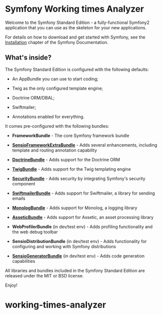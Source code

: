 Symfony Working times Analyzer
==============================

Welcome to the Symfony Standard Edition - a fully-functional Symfony2
application that you can use as the skeleton for your new applications.

For details on how to download and get started with Symfony, see the
[Installation][1] chapter of the Symfony Documentation.

What's inside?
--------------

The Symfony Standard Edition is configured with the following defaults:

  * An AppBundle you can use to start coding;

  * Twig as the only configured template engine;

  * Doctrine ORM/DBAL;

  * Swiftmailer;

  * Annotations enabled for everything.

It comes pre-configured with the following bundles:

  * **FrameworkBundle** - The core Symfony framework bundle

  * [**SensioFrameworkExtraBundle**][6] - Adds several enhancements, including
    template and routing annotation capability

  * [**DoctrineBundle**][7] - Adds support for the Doctrine ORM

  * [**TwigBundle**][8] - Adds support for the Twig templating engine

  * [**SecurityBundle**][9] - Adds security by integrating Symfony's security
    component

  * [**SwiftmailerBundle**][10] - Adds support for Swiftmailer, a library for
    sending emails

  * [**MonologBundle**][11] - Adds support for Monolog, a logging library

  * [**AsseticBundle**][12] - Adds support for Assetic, an asset processing
    library

  * **WebProfilerBundle** (in dev/test env) - Adds profiling functionality and
    the web debug toolbar

  * **SensioDistributionBundle** (in dev/test env) - Adds functionality for
    configuring and working with Symfony distributions

  * [**SensioGeneratorBundle**][13] (in dev/test env) - Adds code generation
    capabilities

All libraries and bundles included in the Symfony Standard Edition are
released under the MIT or BSD license.

Enjoy!

[1]:  http://symfony.com/doc/2.6/book/installation.html
[6]:  http://symfony.com/doc/2.6/bundles/SensioFrameworkExtraBundle/index.html
[7]:  http://symfony.com/doc/2.6/book/doctrine.html
[8]:  http://symfony.com/doc/2.6/book/templating.html
[9]:  http://symfony.com/doc/2.6/book/security.html
[10]: http://symfony.com/doc/2.6/cookbook/email.html
[11]: http://symfony.com/doc/2.6/cookbook/logging/monolog.html
[12]: http://symfony.com/doc/2.6/cookbook/assetic/asset_management.html
[13]: http://symfony.com/doc/2.6/bundles/SensioGeneratorBundle/index.html
# working-times-analyzer
